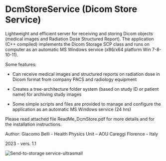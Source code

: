 # DcmStoreService  (Dicom Store Service)

Lightweight and efficient server for receiving and storing Dicom objects (medical images and Radiation Dose Structured Report).
The application (C++ compiled) implements the Dicom Storage SCP class and runs on computer as an automatic MS Windows service (x86/x64 platform Win 7-8-10-11).

Some features:
- Can receive medical images and structured reports on radiation dose in Dicom format from company PACS and radiology equipment

- Creates a tree-architecture folder system (based on study ID or patient name) for archiving study images

- Some simple scripts and files are provided to manage and configure the application as an automatic MS Windows service (24 hrs)

Please read attached file ReadMe_DcmStore.pdf for more details and for the installation instructions.

Author: Giacomo Belli -
Health Physics Unit – AOU Careggi
Florence - Italy

2023 - vers. 1.1

![Send-to-storage service-ultrasmall](https://github.com/giacbli/DcmStoreService/assets/15181782/d3c31ce8-046b-45f6-831f-87aec9ed98c1)
